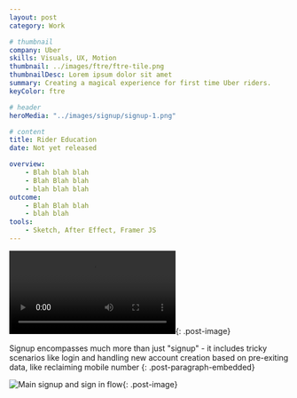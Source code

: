 ```yaml
---
layout: post
category: Work

# thumbnail
company: Uber
skills: Visuals, UX, Motion
thumbnail: ../images/ftre/ftre-tile.png
thumbnailDesc: Lorem ipsum dolor sit amet
summary: Creating a magical experience for first time Uber riders.
keyColor: ftre

# header
heroMedia: "../images/signup/signup-1.png"

# content
title: Rider Education
date: Not yet released

overview:
    - Blah blah blah
    - Blah Blah blah
    - blah blah blah
outcome:
    - Blah Blah blah
    - blah blah
tools:
    - Sketch, After Effect, Framer JS
---
```


<video src="../images/ftre/welcome-animation.mp4" autoplay loop></video>{: .post-image}

Signup encompasses much more than just "signup" - it includes tricky scenarios like login and handling new account creation based on pre-exiting data, like reclaiming mobile number
{: .post-paragraph-embedded}

![Main signup and sign in flow](../images/ftre/ftre-flow-1.png){: .post-image}
